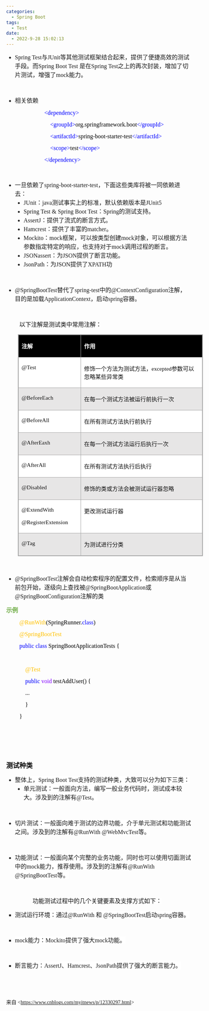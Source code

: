 ```yaml
---
categories:
  - Spring Boot
tags:
  - Test
date:
  - 2022-9-28 15:02:13
---
```


<ul style="list-style-type:disc">
    <li><span style="font-size:12.0pt"><span style="font-family:&quot;Comic Sans MS&quot;">Spring
                Test</span></span><span style="font-size:12.0pt"><span
                style="font-family:&quot;Microsoft YaHei UI&quot;">与</span></span><span style="font-size:12.0pt"><span
                style="font-family:&quot;Comic Sans MS&quot;">JUnit</span></span><span style="font-size:12.0pt"><span
                style="font-family:&quot;Microsoft YaHei UI&quot;">等其他测试框架结合起来，提供了便捷高效的测试手段。而</span></span><span
            style="font-size:12.0pt"><span style="font-family:&quot;Comic Sans MS&quot;">Spring Boot Test
            </span></span><span style="font-size:12.0pt"><span
                style="font-family:&quot;Microsoft YaHei UI&quot;">是在</span></span><span style="font-size:12.0pt"><span
                style="font-family:&quot;Comic Sans MS&quot;">Spring Test</span></span><span
            style="font-size:12.0pt"><span
                style="font-family:&quot;Microsoft YaHei UI&quot;">之上的再次封装，增加了切片测试，增强了</span></span><span
            style="font-size:12.0pt"><span style="font-family:&quot;Comic Sans MS&quot;">mock</span></span><span
            style="font-size:12.0pt"><span style="font-family:&quot;Microsoft YaHei UI&quot;">能力。</span></span></li>
</ul>
<p><span style="font-size:12.0pt"><span style="font-family:&quot;Comic Sans MS&quot;">&nbsp;</span></span></p>
<ul style="list-style-type:disc">
    <li><span style="font-size:12.0pt"><span style="font-family:&quot;Microsoft YaHei UI&quot;">相关依赖</span></span></li>
</ul>
<p style="margin-left:72px"><span style="font-size:12.0pt"><span
            style="font-family:&quot;Comic Sans MS&quot;">&nbsp;&nbsp;&nbsp;&nbsp;&nbsp;&nbsp;&nbsp;&nbsp;<span
                style="color:blue">&lt;dependency&gt;</span></span></span></p>
<p style="margin-left:72px"><span style="font-size:12.0pt"><span
            style="font-family:&quot;Comic Sans MS&quot;">&nbsp;&nbsp;&nbsp;&nbsp;&nbsp;&nbsp;&nbsp;&nbsp;&nbsp;&nbsp;&nbsp;&nbsp;<span
                style="color:blue">&lt;groupId&gt;</span><span style="color:black">org.springframework.boot</span><span
                style="color:blue">&lt;/groupId&gt;</span></span></span></p>
<p style="margin-left:72px"><span style="font-size:12.0pt"><span
            style="font-family:&quot;Comic Sans MS&quot;">&nbsp;&nbsp;&nbsp;&nbsp;&nbsp;&nbsp;&nbsp;&nbsp;&nbsp;&nbsp;&nbsp;&nbsp;<span
                style="color:blue">&lt;artifactId&gt;</span><span
                style="color:black">spring-boot-starter-test</span><span
                style="color:blue">&lt;/artifactId&gt;</span></span></span></p>
<p style="margin-left:72px"><span style="font-size:12.0pt"><span
            style="font-family:&quot;Comic Sans MS&quot;">&nbsp;&nbsp;&nbsp;&nbsp;&nbsp;&nbsp;&nbsp;&nbsp;&nbsp;&nbsp;&nbsp;&nbsp;<span
                style="color:blue">&lt;scope&gt;</span><span style="color:black">test</span><span
                style="color:blue">&lt;/scope&gt;</span></span></span></p>
<p style="margin-left:72px"><span style="font-size:12.0pt"><span
            style="font-family:&quot;Comic Sans MS&quot;">&nbsp;&nbsp;&nbsp;&nbsp;&nbsp;&nbsp;&nbsp;&nbsp;<span
                style="color:blue">&lt;/dependency&gt;</span></span></span></p>
<p><span style="font-size:12.0pt"><span style="font-family:SimSun">&nbsp;</span></span></p>
<ul style="list-style-type:disc">
    <li><span style="font-size:12.0pt"><span style="font-family:&quot;Microsoft YaHei UI&quot;">一旦依赖了</span></span><span
            style="font-size:12.0pt"><span
                style="font-family:&quot;Comic Sans MS&quot;">spring-boot-starter-test</span></span><span
            style="font-size:12.0pt"><span
                style="font-family:&quot;Microsoft YaHei UI&quot;">，下面这些类库将被一同依赖进去：</span></span>
        <ul style="list-style-type:disc">
            <li><span style="font-size:12.0pt"><span
                        style="font-family:&quot;Comic Sans MS&quot;">JUnit</span></span><span
                    style="font-size:12.0pt"><span
                        style="font-family:&quot;Microsoft YaHei UI&quot;">：</span></span><span
                    style="font-size:12.0pt"><span style="font-family:&quot;Comic Sans MS&quot;">java</span></span><span
                    style="font-size:12.0pt"><span
                        style="font-family:&quot;Microsoft YaHei UI&quot;">测试事实上的标准，默认依赖版本是</span></span><span
                    style="font-size:12.0pt"><span style="font-family:&quot;Comic Sans MS&quot;">JUnit5</span></span>
            </li>
            <li><span style="font-size:12.0pt"><span style="font-family:&quot;Comic Sans MS&quot;">Spring Test &amp;
                        Spring Boot Test</span></span><span style="font-size:12.0pt"><span
                        style="font-family:&quot;Microsoft YaHei UI&quot;">：</span></span><span
                    style="font-size:12.0pt"><span
                        style="font-family:&quot;Comic Sans MS&quot;">Spring</span></span><span
                    style="font-size:12.0pt"><span
                        style="font-family:&quot;Microsoft YaHei UI&quot;">的测试支持。</span></span></li>
            <li><span style="font-size:12.0pt"><span
                        style="font-family:&quot;Comic Sans MS&quot;">AssertJ</span></span><span
                    style="font-size:12.0pt"><span
                        style="font-family:&quot;Microsoft YaHei UI&quot;">：提供了流式的断言方式。</span></span></li>
            <li><span style="font-size:12.0pt"><span
                        style="font-family:&quot;Comic Sans MS&quot;">Hamcrest</span></span><span
                    style="font-size:12.0pt"><span
                        style="font-family:&quot;Microsoft YaHei UI&quot;">：提供了丰富的</span></span><span
                    style="font-size:12.0pt"><span
                        style="font-family:&quot;Comic Sans MS&quot;">matcher</span></span><span
                    style="font-size:12.0pt"><span style="font-family:&quot;Microsoft YaHei UI&quot;">。</span></span>
            </li>
            <li><span style="font-size:12.0pt"><span
                        style="font-family:&quot;Comic Sans MS&quot;">Mockito</span></span><span
                    style="font-size:12.0pt"><span
                        style="font-family:&quot;Microsoft YaHei UI&quot;">：</span></span><span
                    style="font-size:12.0pt"><span style="font-family:&quot;Comic Sans MS&quot;">mock</span></span><span
                    style="font-size:12.0pt"><span
                        style="font-family:&quot;Microsoft YaHei UI&quot;">框架，可以按类型创建</span></span><span
                    style="font-size:12.0pt"><span style="font-family:&quot;Comic Sans MS&quot;">mock</span></span><span
                    style="font-size:12.0pt"><span
                        style="font-family:&quot;Microsoft YaHei UI&quot;">对象，可以根据方法参数指定特定的响应，也支持对于</span></span><span
                    style="font-size:12.0pt"><span style="font-family:&quot;Comic Sans MS&quot;">mock</span></span><span
                    style="font-size:12.0pt"><span
                        style="font-family:&quot;Microsoft YaHei UI&quot;">调用过程的断言。</span></span></li>
            <li><span style="font-size:12.0pt"><span
                        style="font-family:&quot;Comic Sans MS&quot;">JSONassert</span></span><span
                    style="font-size:12.0pt"><span
                        style="font-family:&quot;Microsoft YaHei UI&quot;">：为</span></span><span
                    style="font-size:12.0pt"><span style="font-family:&quot;Comic Sans MS&quot;">JSON</span></span><span
                    style="font-size:12.0pt"><span
                        style="font-family:&quot;Microsoft YaHei UI&quot;">提供了断言功能。</span></span></li>
            <li><span style="font-size:12.0pt"><span
                        style="font-family:&quot;Comic Sans MS&quot;">JsonPath</span></span><span
                    style="font-size:12.0pt"><span
                        style="font-family:&quot;Microsoft YaHei UI&quot;">：为</span></span><span
                    style="font-size:12.0pt"><span style="font-family:&quot;Comic Sans MS&quot;">JSON</span></span><span
                    style="font-size:12.0pt"><span
                        style="font-family:&quot;Microsoft YaHei UI&quot;">提供了</span></span><span
                    style="font-size:12.0pt"><span
                        style="font-family:&quot;Comic Sans MS&quot;">XPATH</span></span><span
                    style="font-size:12.0pt"><span style="font-family:&quot;Microsoft YaHei UI&quot;">功</span></span>
            </li>
        </ul>
    </li>
</ul>
<p><span style="font-size:12.0pt"><span style="font-family:&quot;Microsoft YaHei UI&quot;">&nbsp;</span></span></p>
<ul style="list-style-type:disc">
    <li><span style="font-size:12.0pt"><span
                style="font-family:&quot;Comic Sans MS&quot;">@SpringBootTest</span></span><span
            style="font-size:12.0pt"><span style="font-family:&quot;Microsoft YaHei UI&quot;">替代了</span></span><span
            style="font-size:12.0pt"><span style="font-family:&quot;Comic Sans MS&quot;">spring-test</span></span><span
            style="font-size:12.0pt"><span style="font-family:&quot;Microsoft YaHei UI&quot;">中的</span></span><span
            style="font-size:12.0pt"><span
                style="font-family:&quot;Comic Sans MS&quot;">@ContextConfiguration</span></span><span
            style="font-size:12.0pt"><span
                style="font-family:&quot;Microsoft YaHei UI&quot;">注解，目的是加载</span></span><span
            style="font-size:12.0pt"><span
                style="font-family:&quot;Comic Sans MS&quot;">ApplicationContext</span></span><span
            style="font-size:12.0pt"><span style="font-family:&quot;Microsoft YaHei UI&quot;">，启动</span></span><span
            style="font-size:12.0pt"><span style="font-family:&quot;Comic Sans MS&quot;">spring</span></span><span
            style="font-size:12.0pt"><span style="font-family:&quot;Microsoft YaHei UI&quot;">容器。</span></span></li>
</ul>
<p><span style="font-size:12.0pt"><span style="font-family:&quot;Microsoft YaHei UI&quot;"><span
                style="color:#111111">&nbsp;</span></span></span></p>
<p style="margin-left:36px"><span style="font-size:12.0pt"><span
            style="font-family:&quot;Microsoft YaHei UI&quot;"><span
                style="color:#111111">以下注解是测试类中常用注解：</span></span></span></p><span data-cke-bookmark="1"
    style="display: none;">&nbsp;</span><span data-cke-bookmark="1" style="display: none;">&nbsp;</span><span
    data-cke-bookmark="1" style="display: none;">&nbsp;</span><span data-cke-bookmark="1"
    style="display: none;">&nbsp;</span>
<table summary="" cellspacing="0"
    style="border-collapse:collapse; border-color:#a3a3a3; border-style:solid; border-width:1px; margin-left:32px"
    class=" cke_show_border">
    <tbody>
        <tr>
            <td
                style="background-color:black; border-bottom:1px solid #a3a3a3; border-left:1px solid #a3a3a3; border-right:1px solid #a3a3a3; border-top:1px solid #a3a3a3; vertical-align:top; width:1.7076in">
                <p><span style="font-size:11.5pt"><span style="font-family:&quot;Microsoft YaHei UI&quot;"><span
                                style="color:white"><strong>注解</strong></span></span></span></p>
            </td>
            <td
                style="background-color:black; border-bottom:1px solid #a3a3a3; border-left:1px solid #a3a3a3; border-right:1px solid #a3a3a3; border-top:1px solid #a3a3a3; vertical-align:top; width:4.4479in">
                <p><span style="font-size:11.5pt"><span style="font-family:&quot;Microsoft YaHei UI&quot;"><span
                                style="color:white"><strong>作用</strong></span></span></span></p>
            </td>
        </tr>
        <tr>
            <td
                style="background-color:white; border-bottom:1px solid #a3a3a3; border-left:1px solid #a3a3a3; border-right:1px solid #a3a3a3; border-top:1px solid #a3a3a3; vertical-align:top; width:1.7076in">
                <p><span style="font-size:11.5pt"><span style="font-family:&quot;Comic Sans MS&quot;"><span
                                style="color:#111111">@Test</span></span></span></p>
            </td>
            <td
                style="background-color:white; border-bottom:1px solid #a3a3a3; border-left:1px solid #a3a3a3; border-right:1px solid #a3a3a3; border-top:1px solid #a3a3a3; vertical-align:top; width:4.5173in">
                <p><span style="font-size:11.5pt"><span style="color:#111111"><span
                                style="font-family:&quot;Microsoft YaHei UI&quot;">修饰一个方法为测试方法，</span><span
                                style="font-family:&quot;Comic Sans MS&quot;">excepted</span><span
                                style="font-family:&quot;Microsoft YaHei UI&quot;">参数可以忽略某些异常类</span></span></span></p>
            </td>
        </tr>
        <tr>
            <td
                style="background-color:#e7e6e6; border-bottom:1px solid #a3a3a3; border-left:1px solid #a3a3a3; border-right:1px solid #a3a3a3; border-top:1px solid #a3a3a3; vertical-align:top; width:1.7076in">
                <p><span style="font-size:11.5pt"><span style="font-family:&quot;Comic Sans MS&quot;"><span
                                style="color:#111111">@BeforeEach</span></span></span></p>
            </td>
            <td
                style="background-color:#e7e6e6; border-bottom:1px solid #a3a3a3; border-left:1px solid #a3a3a3; border-right:1px solid #a3a3a3; border-top:1px solid #a3a3a3; vertical-align:top; width:4.4479in">
                <p><span style="font-size:11.5pt"><span style="font-family:&quot;Microsoft YaHei UI&quot;"><span
                                style="color:#111111">在每一个测试方法被运行前执行一次</span></span></span></p>
            </td>
        </tr>
        <tr>
            <td
                style="background-color:white; border-bottom:1px solid #a3a3a3; border-left:1px solid #a3a3a3; border-right:1px solid #a3a3a3; border-top:1px solid #a3a3a3; vertical-align:top; width:1.7076in">
                <p><span style="font-size:11.5pt"><span style="font-family:&quot;Comic Sans MS&quot;"><span
                                style="color:#111111">@BeforeAll</span></span></span></p>
            </td>
            <td
                style="background-color:white; border-bottom:1px solid #a3a3a3; border-left:1px solid #a3a3a3; border-right:1px solid #a3a3a3; border-top:1px solid #a3a3a3; vertical-align:top; width:4.4479in">
                <p><span style="font-size:11.5pt"><span style="font-family:&quot;Microsoft YaHei UI&quot;"><span
                                style="color:#111111">在所有测试方法执行前执行</span></span></span></p>
            </td>
        </tr>
        <tr>
            <td
                style="background-color:#e7e6e6; border-bottom:1px solid #a3a3a3; border-left:1px solid #a3a3a3; border-right:1px solid #a3a3a3; border-top:1px solid #a3a3a3; vertical-align:top; width:1.7076in">
                <p><span style="font-size:11.5pt"><span style="font-family:&quot;Comic Sans MS&quot;"><span
                                style="color:#111111">@AfterEaxh</span></span></span></p>
            </td>
            <td
                style="background-color:#e7e6e6; border-bottom:1px solid #a3a3a3; border-left:1px solid #a3a3a3; border-right:1px solid #a3a3a3; border-top:1px solid #a3a3a3; vertical-align:top; width:4.4479in">
                <p><span style="font-size:11.5pt"><span style="font-family:&quot;Microsoft YaHei UI&quot;"><span
                                style="color:#111111">在每一个测试方法运行后执行一次</span></span></span></p>
            </td>
        </tr>
        <tr>
            <td
                style="background-color:white; border-bottom:1px solid #a3a3a3; border-left:1px solid #a3a3a3; border-right:1px solid #a3a3a3; border-top:1px solid #a3a3a3; vertical-align:top; width:1.7076in">
                <p><span style="font-size:11.5pt"><span style="font-family:&quot;Comic Sans MS&quot;"><span
                                style="color:#111111">@AfterAll</span></span></span></p>
            </td>
            <td
                style="background-color:white; border-bottom:1px solid #a3a3a3; border-left:1px solid #a3a3a3; border-right:1px solid #a3a3a3; border-top:1px solid #a3a3a3; vertical-align:top; width:4.4479in">
                <p><span style="font-size:11.5pt"><span style="font-family:&quot;Microsoft YaHei UI&quot;"><span
                                style="color:#111111">在所有测试方法执行后执行</span></span></span></p>
            </td>
        </tr>
        <tr>
            <td
                style="background-color:#e7e6e6; border-bottom:1px solid #a3a3a3; border-left:1px solid #a3a3a3; border-right:1px solid #a3a3a3; border-top:1px solid #a3a3a3; vertical-align:top; width:1.7076in">
                <p><span style="font-size:11.5pt"><span style="font-family:&quot;Comic Sans MS&quot;"><span
                                style="color:#111111">@Disabled</span></span></span></p>
            </td>
            <td
                style="background-color:#e7e6e6; border-bottom:1px solid #a3a3a3; border-left:1px solid #a3a3a3; border-right:1px solid #a3a3a3; border-top:1px solid #a3a3a3; vertical-align:top; width:4.4479in">
                <p><span style="font-size:11.5pt"><span style="font-family:&quot;Microsoft YaHei UI&quot;"><span
                                style="color:#111111">修饰的类或方法会被测试运行器忽略</span></span></span></p>
            </td>
        </tr>
        <tr>
            <td
                style="background-color:white; border-bottom:1px solid #a3a3a3; border-left:1px solid #a3a3a3; border-right:1px solid #a3a3a3; border-top:1px solid #a3a3a3; vertical-align:top; width:1.727in">
                <p><span style="font-size:11.5pt"><span style="font-family:&quot;Comic Sans MS&quot;"><span
                                style="color:#111111">@ExtendWith</span></span></span></p>
                <p><span style="font-size:11.5pt"><span style="font-family:&quot;Comic Sans MS&quot;"><span
                                style="color:#111111">@RegisterExtension</span></span></span></p>
            </td>
            <td
                style="background-color:white; border-bottom:1px solid #a3a3a3; border-left:1px solid #a3a3a3; border-right:1px solid #a3a3a3; border-top:1px solid #a3a3a3; vertical-align:top; width:4.4284in">
                <p><span style="font-size:11.5pt"><span style="font-family:&quot;Microsoft YaHei UI&quot;"><span
                                style="color:#111111">更改测试运行器</span></span></span></p>
            </td>
        </tr>
        <tr>
            <td
                style="background-color:#e7e6e6;border-bottom:1px solid #a3a3a3;border-left:1px solid #a3a3a3;border-right:1px solid #a3a3a3;border-top:1px solid #a3a3a3;vertical-align:top;width:1.7076in;">
                <p><span style="font-size:11.5pt;"><span style="font-family:&quot;Comic Sans MS&quot;;"><span
                                style="color:#111111;">@Tag</span></span></span></p>
            </td>
            <td
                style="background-color:#e7e6e6;border-bottom:1px solid #a3a3a3;border-left:1px solid #a3a3a3;border-right:1px solid #a3a3a3;border-top:1px solid #a3a3a3;vertical-align:top;width:1.7076in;">
                <p><span style="font-size:11.5pt;"><span style="font-family:&quot;Comic Sans MS&quot;;"><span
                                style="color:#111111;">为测试进行分类</span></span></span></p>
            </td>
        </tr>
    </tbody>
</table>
<p><span style="font-size:12.0pt"><span style="font-family:&quot;Microsoft YaHei&quot;"><span
                style="color:#111111">&nbsp;<span data-cke-bookmark="1"
                    style="display: none;">&nbsp;</span></span></span></span></p>
<ul style="list-style-type:disc">
    <li><span style="font-size:12.0pt"><span
                style="font-family:&quot;Comic Sans MS&quot;">@SpringBootTest</span></span><span
            style="font-size:12.0pt"><span
                style="font-family:&quot;Microsoft YaHei UI&quot;">注解会自动检索程序的配置文件，检索顺序是从当前包开始，逐级向上查找被</span></span><span
            style="font-size:12.0pt"><span
                style="font-family:&quot;Comic Sans MS&quot;">@SpringBootApplication</span></span><span
            style="font-size:12.0pt"><span style="font-family:&quot;Microsoft YaHei UI&quot;">或</span></span><span
            style="font-size:12.0pt"><span
                style="font-family:&quot;Comic Sans MS&quot;">@SpringBootConfiguration</span></span><span
            style="font-size:12.0pt"><span style="font-family:&quot;Microsoft YaHei UI&quot;">注解的类</span></span></li>
</ul>
<p><span style="font-size:12.0pt"><span style="font-family:&quot;Microsoft YaHei UI&quot;"><span
                style="color:#70ad47"><strong>示例</strong></span></span></span></p>
<p style="margin-left:36px"><span style="font-size:12.0pt"><span style="font-family:&quot;Comic Sans MS&quot;"><span
                style="color:#ffc000">@RunWith</span><span style="color:black">(SpringRunner.</span><span
                style="color:blue">class</span><span style="color:black">)</span></span></span></p>
<p style="margin-left:36px"><span style="font-size:12.0pt"><span style="font-family:&quot;Comic Sans MS&quot;"><span
                style="color:#ffc000">@SpringBootTest</span></span></span></p>
<p style="margin-left:36px"><span style="font-size:12.0pt"><span style="font-family:&quot;Comic Sans MS&quot;"><span
                style="color:blue">public</span>&nbsp;<span style="color:blue">class</span><span
                style="color:black">&nbsp;SpringBootApplicationTests&nbsp;{</span></span></span></p>
<p style="margin-left:36px"><span style="font-size:12.0pt"><span
            style="font-family:&quot;Microsoft YaHei&quot;">&nbsp;</span></span></p>
<p style="margin-left:36px"><span style="font-size:12.0pt"><span style="font-family:&quot;Comic Sans MS&quot;"><span
                style="color:#ffc000">&nbsp;&nbsp;&nbsp;&nbsp;@Test</span></span></span></p>
<p style="margin-left:36px"><span style="font-size:12.0pt"><span
            style="font-family:&quot;Comic Sans MS&quot;">&nbsp;&nbsp;&nbsp;&nbsp;<span
                style="color:blue">public</span>&nbsp;<span style="color:#8000ff">void</span><span
                style="color:black">&nbsp;testAddUser()&nbsp;{</span></span></span></p>
<p style="margin-left:36px"><span style="font-size:12.0pt"><span style="font-family:&quot;Comic Sans MS&quot;"><span
                style="color:black">&nbsp;&nbsp;&nbsp;&nbsp;...</span></span></span></p>
<p style="margin-left:36px"><span style="font-size:12.0pt"><span style="font-family:&quot;Comic Sans MS&quot;"><span
                style="color:black">&nbsp;&nbsp;&nbsp;&nbsp;}</span></span></span></p>
<p style="margin-left:36px"><span style="font-size:12.0pt"><span style="font-family:&quot;Comic Sans MS&quot;"><span
                style="color:black">}</span></span></span></p>
<p><span style="font-size:12.0pt"><span style="font-family:SimSun">&nbsp;</span></span></p>
<p><span style="font-size:12.0pt"><span style="font-family:SimSun">&nbsp;</span></span></p>
<p><span style="font-size:12.0pt"><span style="font-family:SimSun">&nbsp;</span></span></p>
<p><span style="font-size:13.5pt"><span style="font-family:&quot;Microsoft YaHei UI&quot;"><span
                style="color:#111111"><span
                    style="background-color:white"><strong>测试种类</strong></span></span></span></span></p>
<ul style="list-style-type:disc">
    <li><span style="font-size:12.0pt"><span style="background-color:white"><span
                    style="font-family:&quot;Microsoft YaHei UI&quot;">整体上，</span></span></span><span
            style="font-size:12.0pt"><span style="background-color:white"><span
                    style="font-family:&quot;Comic Sans MS&quot;">Spring Boot Test</span></span></span><span
            style="font-size:12.0pt"><span style="background-color:white"><span
                    style="font-family:&quot;Microsoft YaHei UI&quot;">支持的测试种类，大致可以分为如下三类：</span></span></span>
        <ul style="list-style-type:disc">
            <li><span style="font-size:12.0pt"><span style="background-color:white"><span
                            style="font-family:&quot;Microsoft YaHei UI&quot;">单元测试：一般面向方法，编写一般业务代码时，测试成本较大。涉及到的注解有</span></span></span><span
                    style="font-size:12.0pt"><span style="background-color:white"><span
                            style="font-family:&quot;Comic Sans MS&quot;">@Test</span></span></span><span
                    style="font-size:12.0pt"><span style="background-color:white"><span
                            style="font-family:&quot;Microsoft YaHei UI&quot;">。</span></span></span></li>
        </ul>
    </li>
</ul>
<p><span style="font-size:12.0pt"><span style="font-family:&quot;Microsoft YaHei UI&quot;"><span
                style="color:#111111">&nbsp;</span></span></span></p>
<ul style="list-style-type:disc">
    <li><span style="font-size:12.0pt"><span style="background-color:white"><span
                    style="font-family:&quot;Microsoft YaHei UI&quot;">切片测试：一般面向难于测试的边界功能，介于单元测试和功能测试之间。涉及到的注解有</span></span></span><span
            style="font-size:12.0pt"><span style="background-color:white"><span
                    style="font-family:&quot;Comic Sans MS&quot;">@RunWith @WebMvcTest</span></span></span><span
            style="font-size:12.0pt"><span style="background-color:white"><span
                    style="font-family:&quot;Microsoft YaHei UI&quot;">等。</span></span></span></li>
</ul>
<p><span style="font-size:12.0pt"><span style="font-family:&quot;Microsoft YaHei UI&quot;"><span
                style="color:#111111">&nbsp;</span></span></span></p>
<ul style="list-style-type:disc">
    <li><span style="font-size:12.0pt"><span style="background-color:white"><span
                    style="font-family:&quot;Microsoft YaHei UI&quot;">功能测试：一般面向某个完整的业务功能，同时也可以使用切面测试中的</span></span></span><span
            style="font-size:12.0pt"><span style="background-color:white"><span
                    style="font-family:&quot;Comic Sans MS&quot;">mock</span></span></span><span
            style="font-size:12.0pt"><span style="background-color:white"><span
                    style="font-family:&quot;Microsoft YaHei UI&quot;">能力，推荐使用。涉及到的注解有</span></span></span><span
            style="font-size:12.0pt"><span style="background-color:white"><span
                    style="font-family:&quot;Comic Sans MS&quot;">@RunWith @SpringBootTest</span></span></span><span
            style="font-size:12.0pt"><span style="background-color:white"><span
                    style="font-family:&quot;Microsoft YaHei UI&quot;">等。</span></span></span></li>
</ul>
<p><span style="font-size:12.0pt"><span style="font-family:&quot;Microsoft YaHei UI&quot;"><span
                style="color:#111111">&nbsp;</span></span></span></p>
<p style="margin-left:72px"><span style="font-size:12.0pt"><span
            style="font-family:&quot;Microsoft YaHei UI&quot;"><span style="color:#111111"><span
                    style="background-color:white">功能测试过程中的几个关键要素及支撑方式如下：</span></span></span></span></p>
<ul style="list-style-type:square">
    <li><span style="font-size:12.0pt"><span style="background-color:white"><span
                    style="font-family:&quot;Microsoft YaHei UI&quot;">测试运行环境：通过</span></span></span><span
            style="font-size:12.0pt"><span style="background-color:white"><span
                    style="font-family:&quot;Comic Sans MS&quot;">@RunWith </span></span></span><span
            style="font-size:12.0pt"><span style="background-color:white"><span
                    style="font-family:&quot;Microsoft YaHei UI&quot;">和</span></span></span><span
            style="font-size:12.0pt"><span style="background-color:white"><span
                    style="font-family:&quot;Comic Sans MS&quot;"> @SpringBootTest</span></span></span><span
            style="font-size:12.0pt"><span style="background-color:white"><span
                    style="font-family:&quot;Microsoft YaHei UI&quot;">启动</span></span></span><span
            style="font-size:12.0pt"><span style="background-color:white"><span
                    style="font-family:&quot;Comic Sans MS&quot;">spring</span></span></span><span
            style="font-size:12.0pt"><span style="background-color:white"><span
                    style="font-family:&quot;Microsoft YaHei UI&quot;">容器。</span></span></span></li>
</ul>
<p><span style="font-size:12.0pt"><span style="background-color:white"><span
                style="font-family:&quot;Microsoft YaHei UI&quot;"></span></span></span><br></p>
<ul style="list-style-type:square">
    <li><span style="font-size:12.0pt"><span style="background-color:white"><span
                    style="font-family:&quot;Comic Sans MS&quot;">mock</span></span></span><span
            style="font-size:12.0pt"><span style="background-color:white"><span
                    style="font-family:&quot;Microsoft YaHei UI&quot;">能力：</span></span></span><span
            style="font-size:12.0pt"><span style="background-color:white"><span
                    style="font-family:&quot;Comic Sans MS&quot;">Mockito</span></span></span><span
            style="font-size:12.0pt"><span style="background-color:white"><span
                    style="font-family:&quot;Microsoft YaHei UI&quot;">提供了强大</span></span></span><span
            style="font-size:12.0pt"><span style="background-color:white"><span
                    style="font-family:&quot;Comic Sans MS&quot;">mock</span></span></span><span
            style="font-size:12.0pt"><span style="background-color:white"><span
                    style="font-family:&quot;Microsoft YaHei UI&quot;">功能。</span></span></span></li>
</ul>
<p><span style="font-size:12.0pt"><span style="background-color:white"><span
                style="font-family:&quot;Microsoft YaHei UI&quot;"></span></span></span><br></p>
<ul style="list-style-type:square">
    <li><span style="font-size:12.0pt"><span style="background-color:white"><span
                    style="font-family:&quot;Microsoft YaHei UI&quot;">断言能力：</span></span></span><span
            style="font-size:12.0pt"><span style="background-color:white"><span
                    style="font-family:&quot;Comic Sans MS&quot;">AssertJ</span></span></span><span
            style="font-size:12.0pt"><span style="background-color:white"><span
                    style="font-family:&quot;Microsoft YaHei UI&quot;">、</span></span></span><span
            style="font-size:12.0pt"><span style="background-color:white"><span
                    style="font-family:&quot;Comic Sans MS&quot;">Hamcrest</span></span></span><span
            style="font-size:12.0pt"><span style="background-color:white"><span
                    style="font-family:&quot;Microsoft YaHei UI&quot;">、</span></span></span><span
            style="font-size:12.0pt"><span style="background-color:white"><span
                    style="font-family:&quot;Comic Sans MS&quot;">JsonPath</span></span></span><span
            style="font-size:12.0pt"><span style="background-color:white"><span
                    style="font-family:&quot;Microsoft YaHei UI&quot;">提供了强大的断言能力。</span></span></span></li>
</ul>
<p><span style="font-size:12.0pt"><span style="font-family:&quot;Microsoft YaHei UI&quot;"><span
                style="color:#111111">&nbsp;</span></span></span></p>
<p><span style="font-size:12.0pt"><span style="font-family:SimSun">&nbsp;</span></span></p>
<p><span style="font-family:&quot;Microsoft YaHei UI&quot;">来自</span><span
        style="font-family:&quot;Comic Sans MS&quot;"> &lt;</span><a
        data-cke-saved-href="https://www.cnblogs.com/myitnews/p/12330297.html"
        href="https://www.cnblogs.com/myitnews/p/12330297.html"><span
            style="font-family:&quot;Comic Sans MS&quot;">https://www.cnblogs.com/myitnews/p/12330297.html</span></a><span
        style="font-family:&quot;Comic Sans MS&quot;">&gt; </span></p>
